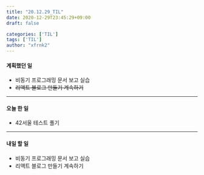 ```yaml
---
title: "20.12.29_TIL"
date: 2020-12-29T23:45:29+09:00
draft: false

categories: ['TIL']
tags: ['TIL']
author: "xfrnk2"
---
```

#### 계획했던 일
+ 비동기 프로그래밍 문서 보고 실습
+ ~~리액트 블로그 만들기 계속하기~~
---
#### 오늘 한 일
+ 42서울 테스트 풀기
---   
#### 내일 할 일 
+ 비동기 프로그래밍 문서 보고 실습
+ 리액트 블로그 만들기 계속하기